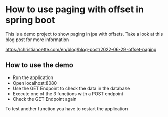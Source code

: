 # How to use paging with offset in spring boot

This is a demo project to show paging in jpa with offsets. Take a look at this blog post for more information

https://christianoette.com/en/blog/blog-post/2022-06-29-offset-paging

## How to use the demo

- Run the application
- Open localhost:8080
- Use the GET Endpoint to check the data in the database
- Execute one of the 3 functions with a POST endpoint
- Check the GET Endpoint again

To test another function you have to restart the application